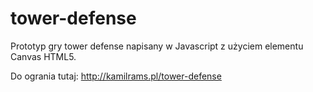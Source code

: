 # tower-defense

Prototyp gry tower defense napisany w Javascript z użyciem elementu Canvas HTML5.

Do ogrania tutaj: http://kamilrams.pl/tower-defense
